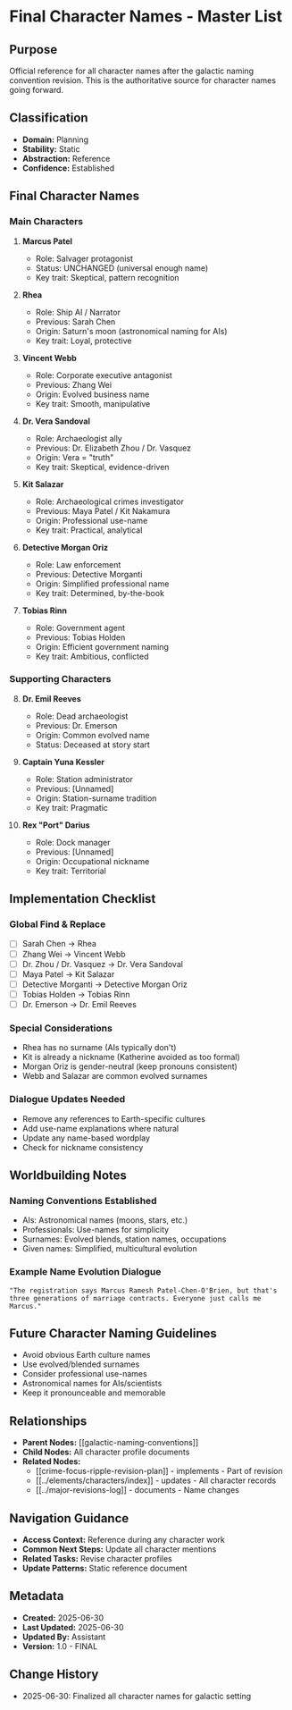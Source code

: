 # Final Character Names - Master List

## Purpose
Official reference for all character names after the galactic naming convention revision. This is the authoritative source for character names going forward.

## Classification
- **Domain:** Planning
- **Stability:** Static
- **Abstraction:** Reference
- **Confidence:** Established

## Final Character Names

### Main Characters

1. **Marcus Patel** 
   - Role: Salvager protagonist
   - Status: UNCHANGED (universal enough name)
   - Key trait: Skeptical, pattern recognition

2. **Rhea**
   - Role: Ship AI / Narrator
   - Previous: Sarah Chen
   - Origin: Saturn's moon (astronomical naming for AIs)
   - Key trait: Loyal, protective

3. **Vincent Webb**
   - Role: Corporate executive antagonist
   - Previous: Zhang Wei
   - Origin: Evolved business name
   - Key trait: Smooth, manipulative

4. **Dr. Vera Sandoval**
   - Role: Archaeologist ally
   - Previous: Dr. Elizabeth Zhou / Dr. Vasquez
   - Origin: Vera = "truth"
   - Key trait: Skeptical, evidence-driven

5. **Kit Salazar**
   - Role: Archaeological crimes investigator
   - Previous: Maya Patel / Kit Nakamura
   - Origin: Professional use-name
   - Key trait: Practical, analytical

6. **Detective Morgan Oriz**
   - Role: Law enforcement
   - Previous: Detective Morganti
   - Origin: Simplified professional name
   - Key trait: Determined, by-the-book

7. **Tobias Rinn**
   - Role: Government agent
   - Previous: Tobias Holden
   - Origin: Efficient government naming
   - Key trait: Ambitious, conflicted

### Supporting Characters

8. **Dr. Emil Reeves**
   - Role: Dead archaeologist
   - Previous: Dr. Emerson
   - Origin: Common evolved name
   - Status: Deceased at story start

9. **Captain Yuna Kessler**
   - Role: Station administrator
   - Previous: [Unnamed]
   - Origin: Station-surname tradition
   - Key trait: Pragmatic

10. **Rex "Port" Darius**
    - Role: Dock manager
    - Previous: [Unnamed]
    - Origin: Occupational nickname
    - Key trait: Territorial

## Implementation Checklist

### Global Find & Replace
- [ ] Sarah Chen → Rhea
- [ ] Zhang Wei → Vincent Webb
- [ ] Dr. Zhou / Dr. Vasquez → Dr. Vera Sandoval
- [ ] Maya Patel → Kit Salazar
- [ ] Detective Morganti → Detective Morgan Oriz
- [ ] Tobias Holden → Tobias Rinn
- [ ] Dr. Emerson → Dr. Emil Reeves

### Special Considerations
- Rhea has no surname (AIs typically don't)
- Kit is already a nickname (Katherine avoided as too formal)
- Morgan Oriz is gender-neutral (keep pronouns consistent)
- Webb and Salazar are common evolved surnames

### Dialogue Updates Needed
- Remove any references to Earth-specific cultures
- Add use-name explanations where natural
- Update any name-based wordplay
- Check for nickname consistency

## Worldbuilding Notes

### Naming Conventions Established
- AIs: Astronomical names (moons, stars, etc.)
- Professionals: Use-names for simplicity
- Surnames: Evolved blends, station names, occupations
- Given names: Simplified, multicultural evolution

### Example Name Evolution Dialogue
```
"The registration says Marcus Ramesh Patel-Chen-O'Brien, but that's three generations of marriage contracts. Everyone just calls me Marcus."
```

## Future Character Naming Guidelines
- Avoid obvious Earth culture names
- Use evolved/blended surnames
- Consider professional use-names
- Astronomical names for AIs/scientists
- Keep it pronounceable and memorable

## Relationships
- **Parent Nodes:** [[galactic-naming-conventions]]
- **Child Nodes:** All character profile documents
- **Related Nodes:**
  - [[crime-focus-ripple-revision-plan]] - implements - Part of revision
  - [[../elements/characters/index]] - updates - All character records
  - [[../major-revisions-log]] - documents - Name changes

## Navigation Guidance
- **Access Context:** Reference during any character work
- **Common Next Steps:** Update all character mentions
- **Related Tasks:** Revise character profiles
- **Update Patterns:** Static reference document

## Metadata
- **Created:** 2025-06-30
- **Last Updated:** 2025-06-30
- **Updated By:** Assistant
- **Version:** 1.0 - FINAL

## Change History
- 2025-06-30: Finalized all character names for galactic setting